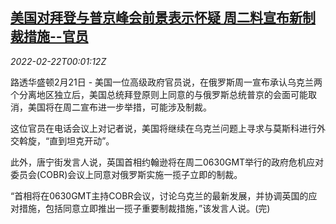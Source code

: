 <!--1645489862000-->
[美国对拜登与普京峰会前景表示怀疑 周二料宣布新制裁措施--官员](https://cn.reuters.com/article/usa-sanctions-likely-britain-0221-mon-idCNKBS2KR001)
------

<div><i>2022-02-22T00:01:12Z</i></div><p>路透华盛顿2月21日 - 美国一位高级政府官员说，在俄罗斯周一宣布承认乌克兰两个分离地区独立后，美国总统拜登原则上同意的与俄罗斯总统普京的会面可能取消，美国将在周二宣布进一步举措，可能涉及制裁。</p><p>这位官员在电话会议上对记者说，美国将继续在乌克兰问题上寻求与莫斯科进行外交斡旋，“直到坦克开动”。</p><p>此外，唐宁街发言人说，英国首相约翰逊将在周二0630GMT举行的政府危机应对委员会(COBR)会议上同意对俄罗斯实施一揽子立即的制裁。</p><p>“首相将在0630GMT主持COBR会议，讨论乌克兰的最新发展，并协调英国的应对措施，包括同意立即推出一揽子重要制裁措施，”该发言人说。(完)</p>
